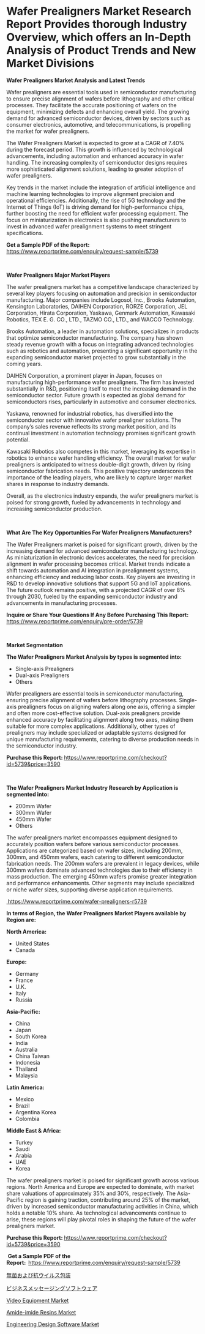 <p><h1>Wafer Prealigners Market Research Report Provides thorough Industry Overview, which offers an In-Depth Analysis of Product Trends and New Market Divisions</h1></p><p><strong>Wafer Prealigners Market Analysis and Latest Trends</strong></p>
<p><p>Wafer prealigners are essential tools used in semiconductor manufacturing to ensure precise alignment of wafers before lithography and other critical processes. They facilitate the accurate positioning of wafers on the equipment, minimizing defects and enhancing overall yield. The growing demand for advanced semiconductor devices, driven by sectors such as consumer electronics, automotive, and telecommunications, is propelling the market for wafer prealigners.</p><p>The Wafer Prealigners Market is expected to grow at a CAGR of 7.40% during the forecast period. This growth is influenced by technological advancements, including automation and enhanced accuracy in wafer handling. The increasing complexity of semiconductor designs requires more sophisticated alignment solutions, leading to greater adoption of wafer prealigners.</p><p>Key trends in the market include the integration of artificial intelligence and machine learning technologies to improve alignment precision and operational efficiencies. Additionally, the rise of 5G technology and the Internet of Things (IoT) is driving demand for high-performance chips, further boosting the need for efficient wafer processing equipment. The focus on miniaturization in electronics is also pushing manufacturers to invest in advanced wafer prealignment systems to meet stringent specifications.</p></p>
<p><strong>Get a Sample PDF of the Report:&nbsp;</strong> <a href="https://www.reportprime.com/enquiry/request-sample/5739">https://www.reportprime.com/enquiry/request-sample/5739</a></p>
<p>&nbsp;</p>
<p><strong>Wafer Prealigners Major Market Players</strong></p>
<p><p>The wafer prealigners market has a competitive landscape characterized by several key players focusing on automation and precision in semiconductor manufacturing. Major companies include Logosol, Inc., Brooks Automation, Kensington Laboratories, DAIHEN Corporation, RORZE Corporation, JEL Corporation, Hirata Corporation, Yaskawa, Genmark Automation, Kawasaki Robotics, TEX E. G. CO., LTD., TAZMO CO., LTD., and WACCO Technology.</p><p>Brooks Automation, a leader in automation solutions, specializes in products that optimize semiconductor manufacturing. The company has shown steady revenue growth with a focus on integrating advanced technologies such as robotics and automation, presenting a significant opportunity in the expanding semiconductor market projected to grow substantially in the coming years.</p><p>DAIHEN Corporation, a prominent player in Japan, focuses on manufacturing high-performance wafer prealigners. The firm has invested substantially in R&D, positioning itself to meet the increasing demand in the semiconductor sector. Future growth is expected as global demand for semiconductors rises, particularly in automotive and consumer electronics.</p><p>Yaskawa, renowned for industrial robotics, has diversified into the semiconductor sector with innovative wafer prealigner solutions. The company’s sales revenue reflects its strong market position, and its continual investment in automation technology promises significant growth potential.</p><p>Kawasaki Robotics also competes in this market, leveraging its expertise in robotics to enhance wafer handling efficiency. The overall market for wafer prealigners is anticipated to witness double-digit growth, driven by rising semiconductor fabrication needs. This positive trajectory underscores the importance of the leading players, who are likely to capture larger market shares in response to industry demands. </p><p>Overall, as the electronics industry expands, the wafer prealigners market is poised for strong growth, fueled by advancements in technology and increasing semiconductor production.</p></p>
<p>&nbsp;</p>
<p><strong>What Are The Key Opportunities For Wafer Prealigners Manufacturers?</strong></p>
<p><p>The Wafer Prealigners market is poised for significant growth, driven by the increasing demand for advanced semiconductor manufacturing technology. As miniaturization in electronic devices accelerates, the need for precision alignment in wafer processing becomes critical. Market trends indicate a shift towards automation and AI integration in prealignment systems, enhancing efficiency and reducing labor costs. Key players are investing in R&D to develop innovative solutions that support 5G and IoT applications. The future outlook remains positive, with a projected CAGR of over 8% through 2030, fueled by the expanding semiconductor industry and advancements in manufacturing processes.</p></p>
<p><strong>Inquire or Share Your Questions If Any Before Purchasing This Report:</strong> <a href="https://www.reportprime.com/enquiry/pre-order/5739">https://www.reportprime.com/enquiry/pre-order/5739</a></p>
<p>&nbsp;</p>
<p><strong>Market Segmentation</strong></p>
<p><strong>The Wafer Prealigners Market Analysis by types is segmented into:</strong></p>
<p><ul><li>Single-axis Prealigners</li><li>Dual-axis Prealigners</li><li>Others</li></ul></p>
<p><p>Wafer prealigners are essential tools in semiconductor manufacturing, ensuring precise alignment of wafers before lithography processes. Single-axis prealigners focus on aligning wafers along one axis, offering a simpler and often more cost-effective solution. Dual-axis prealigners provide enhanced accuracy by facilitating alignment along two axes, making them suitable for more complex applications. Additionally, other types of prealigners may include specialized or adaptable systems designed for unique manufacturing requirements, catering to diverse production needs in the semiconductor industry.</p></p>
<p><strong>Purchase this Report:&nbsp;</strong><a href="https://www.reportprime.com/checkout?id=5739&price=3590">https://www.reportprime.com/checkout?id=5739&price=3590</a></p>
<p>&nbsp;</p>
<p><strong>The Wafer Prealigners Market Industry Research by Application is segmented into:</strong></p>
<p><ul><li>200mm Wafer</li><li>300mm Wafer</li><li>450mm Wafer</li><li>Others</li></ul></p>
<p><p>The wafer prealigners market encompasses equipment designed to accurately position wafers before various semiconductor processes. Applications are categorized based on wafer sizes, including 200mm, 300mm, and 450mm wafers, each catering to different semiconductor fabrication needs. The 200mm wafers are prevalent in legacy devices, while 300mm wafers dominate advanced technologies due to their efficiency in mass production. The emerging 450mm wafers promise greater integration and performance enhancements. Other segments may include specialized or niche wafer sizes, supporting diverse application requirements.</p></p>
<p><a href="https://www.reportprime.com/wafer-prealigners-r5739">&nbsp;https://www.reportprime.com/wafer-prealigners-r5739</a></p>
<p><strong>In terms of Region, the Wafer Prealigners Market Players available by Region are:</strong></p>
<p>
    <p> <strong> North America: </strong>
        <ul>
            <li>United States</li>
            <li>Canada</li>
        </ul>
        </p> 
    <p> <strong> Europe: </strong>
        <ul>
            <li>Germany</li>
            <li>France</li>
            <li>U.K.</li>
            <li>Italy</li>
            <li>Russia</li>
        </ul>
        </p> 
    <p> <strong> Asia-Pacific: </strong>
        <ul>
            <li>China</li>
            <li>Japan</li>
            <li>South Korea</li>
            <li>India</li>
            <li>Australia</li>
            <li>China Taiwan</li>
            <li>Indonesia</li>
            <li>Thailand</li>
            <li>Malaysia</li>
        </ul>
        </p> 
    <p> <strong> Latin America: </strong>
        <ul>
            <li>Mexico</li>
            <li>Brazil</li>
            <li>Argentina Korea</li>
            <li>Colombia</li>
        </ul>
        </p> 
    <p> <strong> Middle East & Africa: </strong>
        <ul>
            <li>Turkey</li>
            <li>Saudi</li>
            <li>Arabia</li>
            <li>UAE</li>
            <li>Korea</li>
        </ul>
    </p>
    </p>
<p><p>The wafer prealigners market is poised for significant growth across various regions. North America and Europe are expected to dominate, with market share valuations of approximately 35% and 30%, respectively. The Asia-Pacific region is gaining traction, contributing around 25% of the market, driven by increased semiconductor manufacturing activities in China, which holds a notable 10% share. As technological advancements continue to arise, these regions will play pivotal roles in shaping the future of the wafer prealigners market.</p></p>
<p><strong>Purchase this Report: </strong><a href="https://www.reportprime.com/checkout?id=5739&price=3590">https://www.reportprime.com/checkout?id=5739&price=3590</a></p>
<p>&nbsp;<strong>Get a Sample PDF of the Report:&nbsp;&nbsp;</strong><a href="https://www.reportprime.com/enquiry/request-sample/5739">https://www.reportprime.com/enquiry/request-sample/5739</a></p>
<p><strong></strong></p>
<p><p><a href="https://medium.com/@manuelmann1976/%E6%BB%85%E8%8F%8C%E3%81%8A%E3%82%88%E3%81%B3%E6%8A%97%E3%82%A6%E3%82%A4%E3%83%AB%E3%82%B9%E5%8C%85%E8%A3%85%E5%B8%82%E5%A0%B4%E5%88%86%E6%9E%90%E3%83%AC%E3%83%9D%E3%83%BC%E3%83%88-%E5%9C%B0%E5%9F%9F%E5%88%A5-%E7%A8%AE%E9%A1%9E%E5%88%A5-%E3%83%97%E3%83%A9%E3%82%B9%E3%83%81%E3%83%83%E3%82%AF%E6%9D%90%E6%96%99-%E3%82%AC%E3%83%A9%E3%82%B9%E6%9D%90%E6%96%99-%E9%87%91%E5%B1%9E%E6%9D%90%E6%96%99-%E3%81%9D%E3%81%AE%E4%BB%96-%E3%81%8A%E3%82%88%E3%81%B3%E7%94%A8%E9%80%94%E5%88%A5-%E8%A3%BD%E8%96%AC%E3%81%8A%E3%82%88%E3%81%B3%E7%94%9F%E7%89%A9-%E5%A4%96%E7%A7%91%E3%81%8A%E3%82%88%E3%81%B3%E5%8C%BB%E7%99%82%E6%A9%9F%E5%99%A8-%E9%A3%9F%E5%93%81%E3%81%8A%E3%82%88%E3%81%B3%E9%A3%B2%E6%96%99%E5%8C%85%E8%A3%85-%E3%81%9D%E3%81%AE%E4%BB%96-%E3%81%AE2024%E5%B9%B4%E3%81%8B-73508d1bc9f4">無菌および抗ウイルス包装</a></p><p><a href="https://medium.com/@jeannesawayn2023/%E3%83%93%E3%82%B8%E3%83%8D%E3%82%B9%E3%83%A1%E3%83%83%E3%82%BB%E3%83%BC%E3%82%B8%E3%83%B3%E3%82%B0%E3%82%BD%E3%83%95%E3%83%88%E3%82%A6%E3%82%A7%E3%82%A2%E6%A5%AD%E7%95%8C%E3%81%AE%E5%88%86%E6%9E%90%E3%83%AC%E3%83%9D%E3%83%BC%E3%83%88-%E3%82%A2%E3%83%97%E3%83%AA%E3%82%B1%E3%83%BC%E3%82%B7%E3%83%A7%E3%83%B3-%E5%9C%B0%E5%9F%9F-%E7%AB%B6%E4%BA%89%E6%88%A6%E7%95%A5%E3%81%AB%E3%82%88%E3%82%8B%E5%B8%82%E5%A0%B4%E8%A6%8F%E6%A8%A1-%E3%82%B7%E3%82%A7%E3%82%A2-%E3%83%88%E3%83%AC%E3%83%B3%E3%83%89-2024%E5%B9%B4-2031%E5%B9%B4-6a0c9f74741b">ビジネスメッセージングソフトウェア</a></p><p><a href="https://www.linkedin.com/pulse/global-video-equipment-market-size-expected-reach-cagr-111-report-wqujf?trackingId=JVCVTgZaRW6SL472yhLcCg%3D%3D">Video Equipment Market</a></p><p><a href="https://issuu.com/reportprime-2/docs/amide-imide-resins-market-size-2030_db42d6d1adef7c">Amide-imide Resins Market</a></p><p><a href="https://www.linkedin.com/pulse/engineering-design-software-market-size-share-trends-analysis-asgif?trackingId=HpwXeM0AQZWPSe7dmMJBkA%3D%3D">Engineering Design Software Market</a></p></p>